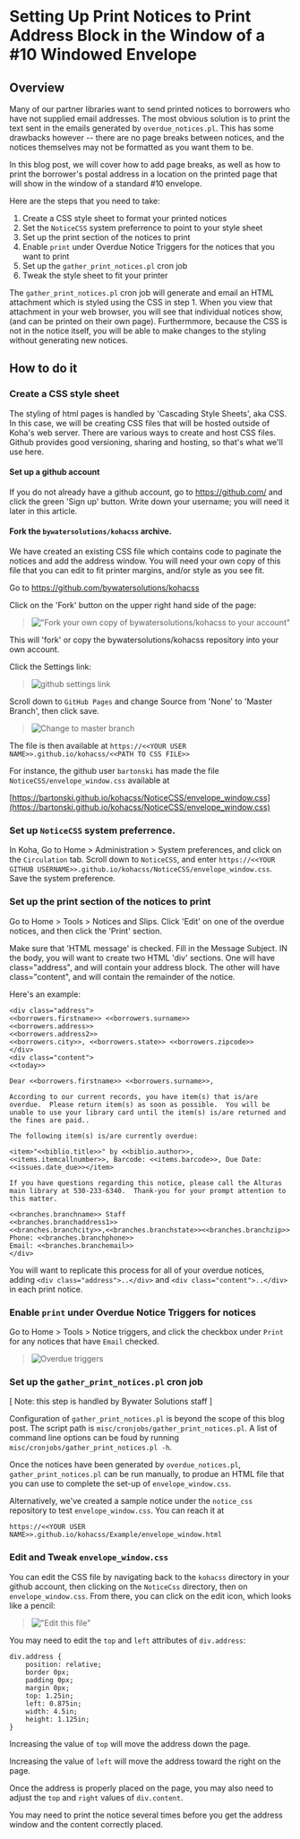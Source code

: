# Setting Up Print Notices to Print Address Block in the Window of a #10 Windowed Envelope

## Overview
Many of our partner libraries want to send printed notices to borrowers
who have not supplied email addresses. The most obvious solution is to
print the text sent in the emails generated by `overdue_notices.pl`. This
has some drawbacks however -- there are no page breaks between notices,
and the notices themselves may not be formatted as you want them to be.

In this blog post, we will cover how to add page breaks, as well as how
to print the borrower's postal address in a location on the printed page
that will show in the window of a standard #10 envelope.

Here are the steps that you need to take:

1. Create a CSS style sheet to format your printed notices
2. Set the `NoticeCSS` system preferrence to point to your style sheet
3. Set up the print section of the notices to print
4. Enable `print` under Overdue Notice Triggers for the notices that you want to print
5. Set up the `gather_print_notices.pl` cron job
6. Tweak the style sheet to fit your printer

The `gather_print_notices.pl` cron job will generate and email an HTML
attachment which is styled using the CSS in step 1. When you view that
attachment in your web browser, you will see that individual notices show,
(and can be printed on their own page). Furthermmore, because the CSS
is not in the notice itself, you will be able to make changes to the
styling without generating new notices.

## How to do it
<!-- Create a CSS style sheet to format your printed notices -->
### Create a CSS style sheet
The styling of html pages is handled by 'Cascading Style Sheets', aka
CSS. In this case, we will be creating CSS files that will be hosted
outside of Koha's web server. There are various ways to create and
host CSS files. Github provides good versioning, sharing and hosting,
so that's what we'll use here.

#### Set up a github account
If you do not already have a github account, go to https://github.com/ and
click the green 'Sign up' button. Write down your username; you will need it
later in this article.

#### Fork the `bywatersolutions/kohacss` archive.
We have created an existing CSS file which contains code to paginate the notices and add the address window. You will need your own copy of this file that you can edit to fit printer margins, and/or style as you see fit.

Go to https://github.com/bywatersolutions/kohacss

Click on the 'Fork' button on the upper right hand side of the page:

> !["Fork your own copy of bywatersolutions/kohacss to your account"](images/github_forkbutton.png) 

This will 'fork' or copy the bywatersolutions/kohacss repository into your own account.

Click the Settings link:

> ![github settings link](images/github_settings_button.png)

Scroll down to `GitHub Pages` and change Source from 'None' to 'Master Branch', then click save.

> ![Change to master branch](images/github_pages_choose_master_branch.png)

The file is then available at `https://<<YOUR USER NAME>>.github.io/kohacss/<<PATH TO CSS FILE>>`

For instance, the github user `bartonski` has made the file `NoticeCSS/envelope_window.css` available at

[https://bartonski.github.io/kohacss/NoticeCSS/envelope_window.css](https://bartonski.github.io/kohacss/NoticeCSS/envelope_window.css)

<!-- Set the `NoticeCSS` system preferrence to point to your style sheet --> 
### Set up `NoticeCSS` system preferrence.

In Koha, Go to Home > Administration > System preferences, and click on the `Circulation` tab. Scroll down to
`NoticeCSS`, and enter `https://<<YOUR GITHUB USERNAME>>.github.io/kohacss/NoticeCSS/envelope_window.css`. Save the system preference.

<!-- Set up the print section of the notices to print --> 
### Set up the print section of the notices to print

Go to Home > Tools > Notices and Slips. Click 'Edit' on one of the overdue notices, and then click the 'Print' section.

Make sure that 'HTML message' is checked. Fill in the Message Subject. IN the body, you will want to create two HTML 'div' sections. One will have class="address", and will contain your address block. The other will have class="content", and will contain the remainder of the notice.

Here's an example:

    <div class="address">
    <<borrowers.firstname>> <<borrowers.surname>>
    <<borrowers.address>>
    <<borrowers.address2>>
    <<borrowers.city>>, <<borrowers.state>> <<borrowers.zipcode>>
    </div>
    <div class="content">
    <<today>>

    Dear <<borrowers.firstname>> <<borrowers.surname>>,

    According to our current records, you have item(s) that is/are overdue.  Please return item(s) as soon as possible.  You will be unable to use your library card until the item(s) is/are returned and the fines are paid..

    The following item(s) is/are currently overdue:

    <item>"<<biblio.title>>" by <<biblio.author>>, <<items.itemcallnumber>>, Barcode: <<items.barcode>>, Due Date: <<issues.date_due>></item>

    If you have questions regarding this notice, please call the Alturas main library at 530-233-6340.  Thank-you for your prompt attention to this matter. 

    <<branches.branchname>> Staff
    <<branches.branchaddress1>>
    <<branches.branchcity>>,<<branches.branchstate>><<branches.branchzip>>  
    Phone: <<branches.branchphone>>
    Email: <<branches.branchemail>>
    </div>

You will want to replicate this process for all of your overdue notices, adding `<div class="address">..</div>` and `<div class="content">..</div>` in each print notice.

<!-- Enable `print` under Overdue Notice Triggers for the notices that you want to print --> 
### Enable `print` under Overdue Notice Triggers for notices

Go to Home > Tools > Notice triggers, and click the checkbox under `Print` for any notices that have `Email` checked.

> ![Overdue triggers](images/overdue_triggers_print_checkbox.png)

<!-- Set up the `gather_print_notices.pl` cron job --> 
### Set up the `gather_print_notices.pl` cron job 

[ Note: this step is handled by Bywater Solutions staff ]

Configuration of `gather_print_notices.pl` is beyond the scope of this blog post. The script path is `misc/cronjobs/gather_print_notices.pl`. A list of command line options can be foud by running `misc/cronjobs/gather_print_notices.pl -h`.

Once the notices have been generated by `overdue_notices.pl`, `gather_print_notices.pl` can be run manually, to produe an HTML file that you can use to complete the set-up of `envelope_window.css`.

Alternatively, we've created a sample notice under the `notice_css` repository to test `envelope_window.css`. You can reach it at 

    https://<<YOUR USER NAME>>.github.io/kohacss/Example/envelope_window.html

### Edit and Tweak `envelope_window.css` 
You can edit the CSS file by navigating back to the `kohacss` directory
in your github account, then clicking on the `NoticeCss` directory, then
on `envelope_window.css`. From there, you can click on the edit icon,
which looks like a pencil:

> !["Edit this file"](images/github_edit_icon.png)

You may need to edit the `top` and `left` attributes of `div.address`:

    div.address {
        position: relative;
        border 0px;
        padding 0px;
        margin 0px;
        top: 1.25in;
        left: 0.875in;
        width: 4.5in;
        height: 1.125in;
    }

Increasing the value of `top` will move the address down the page.

Increasing the value of `left` will move the address toward the right on the page.

Once the address is properly placed on the page, you may also need to adjust the `top` and `right` values of `div.content`.

You may need to print the notice several times before you get the address window and the content correctly placed.

